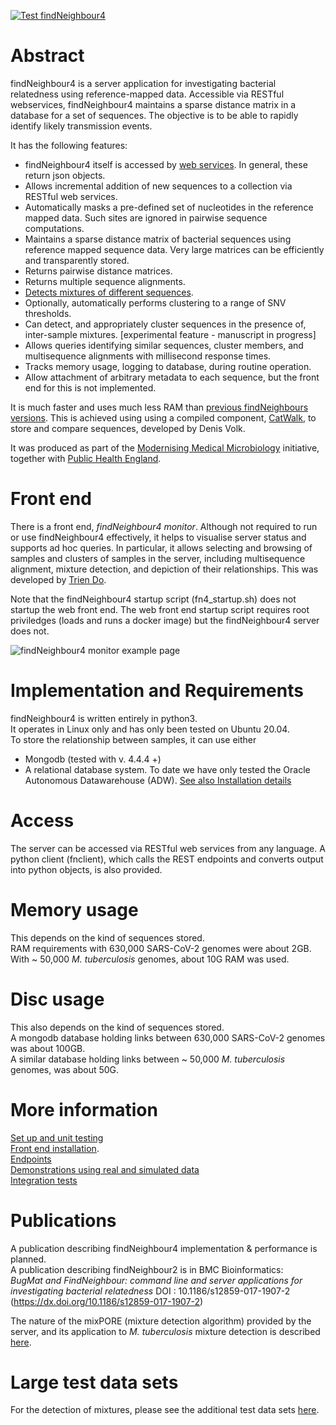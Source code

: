 [![Test findNeighbour4](https://github.com/davidhwyllie/findNeighbour4/actions/workflows/test_fn4_with_coverage.yml/badge.svg?branch=master)](https://github.com/davidhwyllie/findNeighbour4/actions/workflows/test_fn4_with_coverage.yml)

# Abstract
findNeighbour4 is a server application for investigating bacterial relatedness using reference-mapped data.
Accessible via RESTful webservices, findNeighbour4 maintains a sparse distance matrix in a database
for a set of sequences.  The objective is to be able to rapidly identify likely transmission events.

It has the following features:
* findNeighbour4 itself is accessed by [web services](doc/rest-routes.md). In general, these return json objects.
* Allows incremental addition of new sequences to a collection via RESTful web services.  
* Automatically masks a pre-defined set of nucleotides in the reference mapped data.  Such sites are ignored in pairwise sequence computations.
* Maintains a sparse distance matrix of bacterial sequences using reference mapped sequence data.  Very large matrices can be efficiently and transparently stored.
* Returns pairwise distance matrices.
* Returns multiple sequence alignments.
* [Detects mixtures of different sequences](https://www.biorxiv.org/content/10.1101/681502v1).
* Optionally, automatically performs clustering to a range of SNV thresholds.
* Can detect, and appropriately cluster sequences in the presence of, inter-sample mixtures. [experimental feature - manuscript in progress]
* Allows queries identifying similar sequences, cluster members, and multisequence alignments with  millisecond response times.
* Tracks memory usage, logging to database, during routine operation.
* Allow attachment of arbitrary metadata to each sequence, but the front end for this is not implemented.

It is much faster and uses much less RAM than [previous findNeighbours versions](cf_previous_versions.md). This is achieved using using a compiled component, [CatWalk](https://gitea.mmmoxford.uk/dvolk/catwalk.git), to store and compare sequences, developed by Denis Volk.

It was produced as part of the [Modernising Medical Microbiology](http://modmedmicro.nsms.ox.ac.uk/) initiative, together with [Public Health England](https://www.gov.uk/government/organisations/public-health-england).

# Front end
There is a front end, *findNeighbour4 monitor*.  Although not required to run or use findNeighbour4 effectively, it helps to visualise server status and supports ad hoc queries.  In particular, it allows selecting and browsing of samples and clusters of samples in the server, including multisequence alignment, mixture detection, and depiction of their relationships.  This was developed by [Trien Do](https://github.com/TrienDo).

Note that the findNeighbour4 startup script (fn4_startup.sh) does not startup the web front end.  The web front end startup script requires root priviledges (loads and runs a docker image) but the findNeighbour4 server does not.

![findNeighbour4 monitor example page](https://davidhwyllie.github.io/FNMFINDNEIGHBOUR3/img/startup.PNG)  

# Implementation and Requirements
findNeighbour4 is written entirely in python3.  
It operates in Linux only and has only been tested on Ubuntu 20.04.   
To store the relationship between samples, it can use either
- Mongodb (tested with v. 4.4.4 +) 
- A relational database system.  To date we have only tested the Oracle Autonomous Datawarehouse (ADW). [See also Installation details](doc/HowToTest.md) 

# Access
The server can be accessed via RESTful web services from any language.
A python client (fnclient), which calls the REST endpoints and converts output into python objects, is also provided.

# Memory usage
This depends on the kind of sequences stored.  
RAM requirements with 630,000 SARS-CoV-2 genomes were about 2GB.  
With ~ 50,000 *M. tuberculosis* genomes, about 10G RAM was used.

# Disc usage
This also depends on the kind of sequences stored.  
A mongodb database holding links between 630,000 SARS-CoV-2 genomes was about 100GB.  
A similar database holding links between ~ 50,000 *M. tuberculosis* genomes, was about 50G.

# More information
[Set up and unit testing](doc/HowToTest.md)  
[Front end installation](doc/frontend.md).  
[Endpoints](doc/rest-routes.md)  
[Demonstrations using real and simulated data](doc/demos.md)  
[Integration tests](doc/integration.md)

# Publications
A publication describing findNeighbour4 implementation & performance is planned.  
A publication describing findNeighbour2 is in BMC Bioinformatics:  
*BugMat and FindNeighbour: command line and server applications for investigating bacterial relatedness*
DOI : 10.1186/s12859-017-1907-2 (https://dx.doi.org/10.1186/s12859-017-1907-2)  

The nature of the mixPORE (mixture detection algorithm) provided by the server, and its application to *M. tuberculosis* mixture detection is described [here](https://www.biorxiv.org/content/10.1101/681502v1).

# Large test data sets
For the detection of mixtures, please see the additional test data sets [here](doc/demos_real.md).
